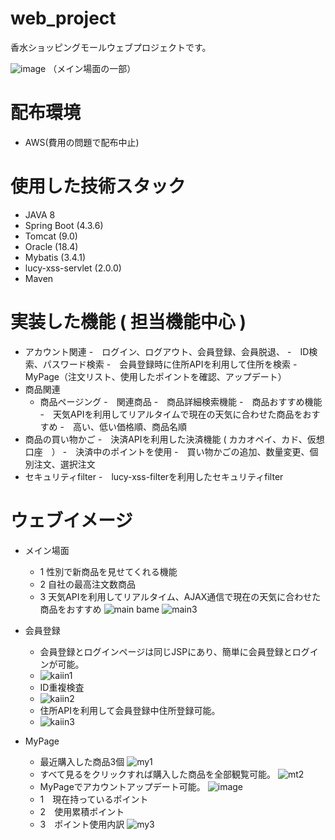 # web_project
香水ショッピングモールウェブプロジェクトです。

![image](https://user-images.githubusercontent.com/96292043/172994635-51c0f5c7-5943-4aff-9dc0-b2ab055f8ed5.png)
（メイン場面の一部）

# 配布環境
- AWS(費用の問題で配布中止)

# 使用した技術スタック
- JAVA 8
- Spring Boot (4.3.6)
- Tomcat (9.0)
- Oracle (18.4)
- Mybatis (3.4.1)
- lucy-xss-servlet (2.0.0)
- Maven


# 実装した機能 ( 担当機能中心 )

- アカウント関連
  -　ログイン、ログアウト、会員登録、会員脱退、
  -　ID検索、パスワード検索
  -　会員登録時に住所APIを利用して住所を検索
  -　MyPage（注文リスト、使用したポイントを確認、アップデート）
 - 商品関連
   - 商品ページング
   -　関連商品
   -　商品詳細検索機能
   -　商品おすすめ機能
   -　天気APIを利用してリアルタイムで現在の天気に合わせた商品をおすすめ
   -　高い、低い価格順、商品名順
 - 商品の買い物かご
    -　決済APIを利用した決済機能 ( カカオペイ、カド、仮想口座　）
    -　決済中のポイントを使用
    -　買い物かごの追加、数量変更、個別注文、選択注文
- セキュリティfilter
  -　lucy-xss-filterを利用したセキュリティfilter 
# ウェブイメージ
- メイン場面
  - 1 性別で新商品を見せてくれる機能
  - 2 自社の最高注文数商品
  - 3 天気APIを利用してリアルタイム、AJAX通信で現在の天気に合わせた商品をおすすめ
![main bame](https://user-images.githubusercontent.com/96292043/172994539-3c89dd20-4953-4121-a52d-75a9c424879a.png)
![main3](https://user-images.githubusercontent.com/96292043/173009896-3db1110c-89fb-4e9e-a1e5-e59502bf5963.png)


- 会員登録
  - 会員登録とログインページは同じJSPにあり、簡単に会員登録とログインが可能。
  - ![kaiin1](https://user-images.githubusercontent.com/96292043/172998212-786b0bd5-d8c2-4ecf-bd3f-773dd1d68532.png)
  - ID重複検査
  - ![kaiin2](https://user-images.githubusercontent.com/96292043/172998226-b9cbc1d7-02c8-443d-be5c-d7da9d189e4e.png)
  - 住所APIを利用して会員登録中住所登録可能。
  - ![kaiin3](https://user-images.githubusercontent.com/96292043/172998252-5ba6dd67-9c5b-4fd4-8eaa-43c9cc3f7d53.png)
- MyPage
  - 最近購入した商品3個
![my1](https://user-images.githubusercontent.com/96292043/173007833-693138b6-8bf4-436e-9fbc-fb252b5dac2b.png)
  - すべて見るをクリックすれば購入した商品を全部観覧可能。
![mt2](https://user-images.githubusercontent.com/96292043/173007688-79455834-c611-4313-bfa6-8b4d3994d5ba.png)
  - MyPageでアカウントアップデート可能。
![image](https://user-images.githubusercontent.com/96292043/173008136-c95ce4f0-f274-496f-b87a-c92424193ac8.png)
  - 1　現在持っているポイント
  - 2　使用累積ポイント
  - 3　ポイント使用内訳
![my3](https://user-images.githubusercontent.com/96292043/173011480-aec98777-e318-4ab1-ba3e-2c943b1ea584.png)





















